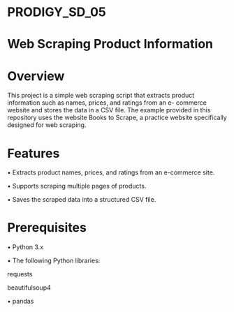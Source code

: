 # PRODIGY_SD_05
# Web Scraping Product Information

# Overview

This project is a simple web scraping script that extracts product information such as names, prices, and ratings from an e- commerce website and stores the data in a CSV file. The example provided in this repository uses the website Books to Scrape, a practice website specifically designed for web scraping.

# Features

• Extracts product names, prices, and ratings from an e-commerce site.

• Supports scraping multiple pages of products.

• Saves the scraped data into a structured CSV file.

 # Prerequisites

• Python 3.x

• The following Python libraries:

requests

beautifulsoup4

• pandas
